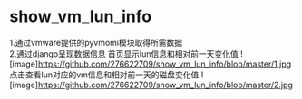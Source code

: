# show_vm_lun_info
1.通过vmware提供的pyvmomi模块取得所需数据\
2.通过django呈现数据信息
首页显示lun信息和相对前一天变化值
![image]https://github.com/276622709/show_vm_lun_info/blob/master/1.jpg
点击查看lun对应的vm信息和相对前一天的磁盘变化值
![image]https://github.com/276622709/show_vm_lun_info/blob/master/2.jpg
